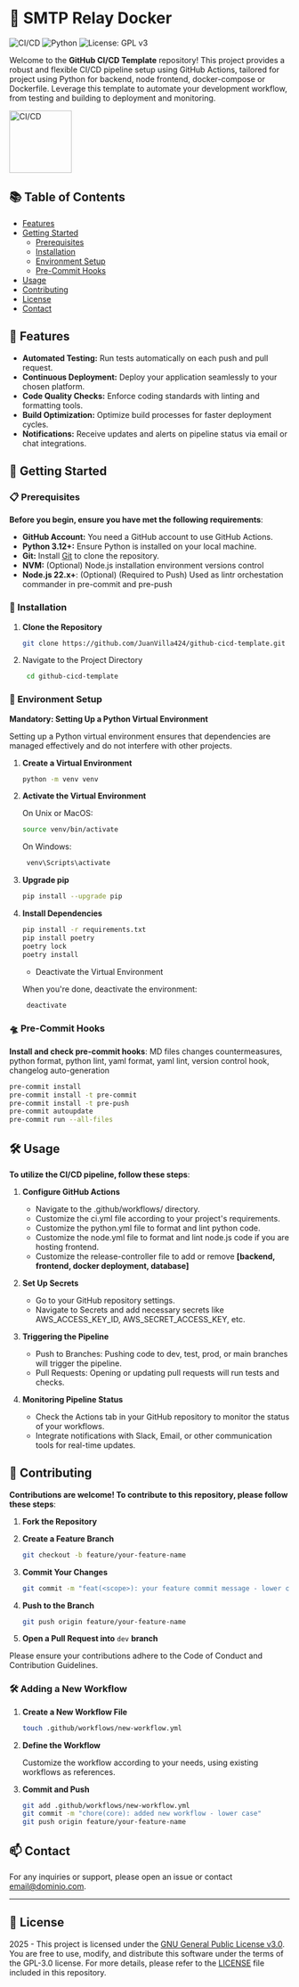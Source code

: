 # 📄 SMTP Relay Docker

![CI/CD](https://img.shields.io/badge/CI/CD-Pipeline-blue)
![Python](https://img.shields.io/badge/Python-3776AB?logo=python&logoColor=fff)
![License: GPL v3](https://img.shields.io/badge/License-GPLv3-blue.svg)

Welcome to the **GitHub CI/CD Template** repository! This project provides a robust and flexible CI/CD pipeline setup using GitHub Actions, tailored for project using Python for backend, node frontend, docker-compose or Dockerfile. Leverage this template to automate your development workflow, from testing and building to deployment and monitoring.

<img src="https://external-content.duckduckgo.com/iu/?u=https%3A%2F%2Fwww.pngkey.com%2Fpng%2Ffull%2F178-1787243_github-icon-png.png&f=1&nofb=1&ipt=913bc5d745baa725efe14b20bdf6ca3f91044c2be909e8504cc79f13dc0b1729&ipo=images" width="112" alt="CI/CD">

## 📚 Table of Contents

- [Features](#-features)
- [Getting Started](#-getting-started)
  - [Prerequisites](#-prerequisites)
  - [Installation](#-installation)
  - [Environment Setup](#-environment-setup)
  - [Pre-Commit Hooks](#-pre-commit-hooks)
- [Usage](#-usage)
- [Contributing](#-contributing)
- [License](#-license)
- [Contact](#-contact)

## 🌟 Features

- **Automated Testing:** Run tests automatically on each push and pull request.
- **Continuous Deployment:** Deploy your application seamlessly to your chosen platform.
- **Code Quality Checks:** Enforce coding standards with linting and formatting tools.
- **Build Optimization:** Optimize build processes for faster deployment cycles.
- **Notifications:** Receive updates and alerts on pipeline status via email or chat integrations.

## 🚀 Getting Started

### 📋 Prerequisites

**Before you begin, ensure you have met the following requirements**:

- **GitHub Account:** You need a GitHub account to use GitHub Actions.
- **Python 3.12+:** Ensure Python is installed on your local machine.
- **Git:** Install [Git](https://git-scm.com/) to clone the repository.
- **NVM:** (Optional) Node.js installation environment versions control
- **Node.js 22.x+**: (Optional) (Required to Push) Used as lintr orchestation commander in pre-commit and pre-push

### 🔨 Installation

1. **Clone the Repository**

   ```bash
   git clone https://github.com/JuanVilla424/github-cicd-template.git
   ```

2. Navigate to the Project Directory
   ```bash
    cd github-cicd-template
   ```

### 🔧 Environment Setup

**Mandatory: Setting Up a Python Virtual Environment**

Setting up a Python virtual environment ensures that dependencies are managed effectively and do not interfere with other projects.

1. **Create a Virtual Environment**

   ```bash
   python -m venv venv
   ```

2. **Activate the Virtual Environment**

   On Unix or MacOS:

   ```bash
   source venv/bin/activate
   ```

   On Windows:

   ```bash
    venv\Scripts\activate
   ```

3. **Upgrade pip**

   ```bash
   pip install --upgrade pip
   ```

4. **Install Dependencies**

   ```bash
   pip install -r requirements.txt
   pip install poetry
   poetry lock
   poetry install
   ```

   - Deactivate the Virtual Environment

   When you're done, deactivate the environment:

   ```bash
    deactivate
   ```

### 🛸 Pre-Commit Hooks

**Install and check pre-commit hooks**: MD files changes countermeasures, python format, python lint, yaml format, yaml lint, version control hook, changelog auto-generation

```bash
pre-commit install
pre-commit install -t pre-commit
pre-commit install -t pre-push
pre-commit autoupdate
pre-commit run --all-files
```

## 🛠️ Usage

**To utilize the CI/CD pipeline, follow these steps**:

1. **Configure GitHub Actions**

   - Navigate to the .github/workflows/ directory.
   - Customize the ci.yml file according to your project's requirements.
   - Customize the python.yml file to format and lint python code.
   - Customize the node.yml file to format and lint node.js code if you are hosting frontend.
   - Customize the release-controller file to add or remove **[backend, frontend, docker deployment, database]**

2. **Set Up Secrets**

   - Go to your GitHub repository settings.
   - Navigate to Secrets and add necessary secrets like AWS_ACCESS_KEY_ID, AWS_SECRET_ACCESS_KEY, etc.

3. **Triggering the Pipeline**

   - Push to Branches: Pushing code to dev, test, prod, or main branches will trigger the pipeline.
   - Pull Requests: Opening or updating pull requests will run tests and checks.

4. **Monitoring Pipeline Status**
   - Check the Actions tab in your GitHub repository to monitor the status of your workflows.
   - Integrate notifications with Slack, Email, or other communication tools for real-time updates.

## 🤝 Contributing

**Contributions are welcome! To contribute to this repository, please follow these steps**:

1. **Fork the Repository**

2. **Create a Feature Branch**

   ```bash
   git checkout -b feature/your-feature-name
   ```

3. **Commit Your Changes**

   ```bash
   git commit -m "feat(<scope>): your feature commit message - lower case"
   ```

4. **Push to the Branch**

   ```bash
   git push origin feature/your-feature-name
   ```

5. **Open a Pull Request into** `dev` **branch**

Please ensure your contributions adhere to the Code of Conduct and Contribution Guidelines.

### 🛠️ Adding a New Workflow

1. **Create a New Workflow File**

   ```bash
   touch .github/workflows/new-workflow.yml
   ```

2. **Define the Workflow**

   Customize the workflow according to your needs, using existing workflows as references.

3. **Commit and Push**
   ```bash
   git add .github/workflows/new-workflow.yml
   git commit -m "chore(core): added new workflow - lower case"
   git push origin feature/your-feature-name
   ```

## 📫 Contact

For any inquiries or support, please open an issue or contact [email@dominio.com](mailto:email@dominio.com).

---

## 📜 License

2025 - This project is licensed under the [GNU General Public License v3.0](https://www.gnu.org/licenses/gpl-3.0.en.html). You are free to use, modify, and distribute this software under the terms of the GPL-3.0 license. For more details, please refer to the [LICENSE](LICENSE) file included in this repository.
